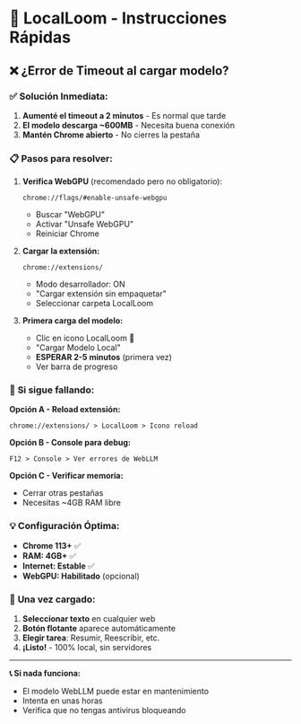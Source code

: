 # 🚀 LocalLoom - Instrucciones Rápidas

## ❌ ¿Error de Timeout al cargar modelo?

### ✅ **Solución Inmediata:**

1. **Aumenté el timeout a 2 minutos** - Es normal que tarde
2. **El modelo descarga ~600MB** - Necesita buena conexión
3. **Mantén Chrome abierto** - No cierres la pestaña

### 📋 **Pasos para resolver:**

1. **Verifica WebGPU** (recomendado pero no obligatorio):
   ```
   chrome://flags/#enable-unsafe-webgpu
   ```
   - Buscar "WebGPU" 
   - Activar "Unsafe WebGPU"
   - Reiniciar Chrome

2. **Cargar la extensión:**
   ```
   chrome://extensions/
   ```
   - Modo desarrollador: ON
   - "Cargar extensión sin empaquetar"
   - Seleccionar carpeta LocalLoom

3. **Primera carga del modelo:**
   - Clic en icono LocalLoom 🧠
   - "Cargar Modelo Local"
   - **ESPERAR 2-5 minutos** (primera vez)
   - Ver barra de progreso

### 🔧 **Si sigue fallando:**

**Opción A - Reload extensión:**
```
chrome://extensions/ > LocalLoom > Icono reload
```

**Opción B - Console para debug:**
```
F12 > Console > Ver errores de WebLLM
```

**Opción C - Verificar memoria:**
- Cerrar otras pestañas
- Necesitas ~4GB RAM libre

### 💡 **Configuración Óptima:**

- **Chrome 113+** ✅
- **RAM: 4GB+** ✅  
- **Internet: Estable** ✅
- **WebGPU: Habilitado** (opcional)

### 🎯 **Una vez cargado:**

1. **Seleccionar texto** en cualquier web
2. **Botón flotante** aparece automáticamente  
3. **Elegir tarea**: Resumir, Reescribir, etc.
4. **¡Listo!** - 100% local, sin servidores

---

**📞 Si nada funciona:**
- El modelo WebLLM puede estar en mantenimiento
- Intenta en unas horas
- Verifica que no tengas antivirus bloqueando 
